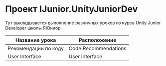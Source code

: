 # Проект IJunior.UnityJuniorDev

Тут выкладывается выполнение разничных уроков из курса Unity Junior Developer школы ЯЮниор

| Название урока | Расположение |
|----------------|-----------------|
| Рекомендации по коду | Code Recommendations |
| User Interface | User Interface |
